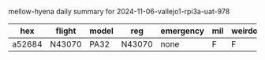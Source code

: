 mellow-hyena daily summary for 2024-11-06-vallejo1-rpi3a-uat-978

|hex|flight|model|reg|emergency|mil|weirdo|
|--|--|--|--|--|--|--|
|a52684|N43070|PA32|N43070|none|F|F|
